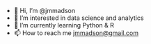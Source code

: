 - 👋 Hi, I’m @jmmadson
- 👀 I’m interested in data science and analytics
- 🌱 I’m currently learning Python & R
- 📫 How to reach me jmmadson@gmail.com

<!---
jmmadson/jmmadson is a ✨ special ✨ repository because its `README.md` (this file) appears on your GitHub profile.
You can click the Preview link to take a look at your changes.
--->
